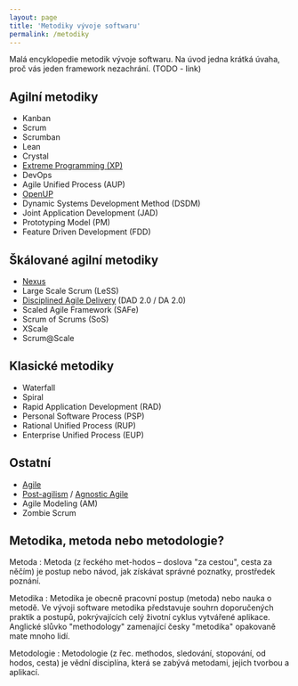 ```yaml
---
layout: page
title: 'Metodiky vývoje softwaru'
permalink: /metodiky
---
```


Malá encyklopedie metodik vývoje softwaru. Na úvod jedna krátká úvaha, proč
vás jeden framework nezachrání. (TODO - link)

## Agilní metodiky

- Kanban
- Scrum
- Scrumban
- Lean
- Crystal
- [Extreme Programming (XP)](/extremni-programovani)
- DevOps
- Agile Unified Process (AUP)
- [OpenUP](http://epf.eclipse.org/wikis/openup/)
- Dynamic Systems Development Method (DSDM)
- Joint Application Development (JAD)
- Prototyping Model (PM)
- Feature Driven Development (FDD)

## Škálované agilní metodiky

- [Nexus](/nexus-framework)
- Large Scale Scrum (LeSS)
- [Disciplined Agile Delivery](http://www.disciplinedagiledelivery.com/) (DAD 2.0 / DA 2.0)
- Scaled Agile Framework (SAFe)
- Scrum of Scrums (SoS)
- XScale
- Scrum@Scale

## Klasické metodiky

- Waterfall
- Spiral
- Rapid Application Development (RAD)
- Personal Software Process (PSP)
- Rational Unified Process (RUP)
- Enterprise Unified Process (EUP)

## Ostatní

- [Agile](/agile)
- [Post-agilism](https://www.skorks.com/2008/10/are-you-actually-a-post-agilist/) / [Agnostic Agile](http://agnosticagile.org/)
- Agile Modeling (AM)
- Zombie Scrum

## Metodika, metoda nebo metodologie?

Metoda
: Metoda (z řeckého met-hodos – doslova "za cestou", cesta za něčím) je postup nebo návod, jak získávat správné poznatky, prostředek poznání.

Metodika
: Metodika je obecně pracovní postup (metoda) nebo nauka o metodě. Ve vývoji software metodika představuje souhrn doporučených praktik a postupů, pokrývajících celý životní cyklus vytvářené aplikace. Anglické slůvko "methodology" zamenající česky "metodika" opakovaně mate mnoho lidí.

Metodologie
: Metodologie (z řec. methodos, sledování, stopování, od hodos, cesta) je vědní disciplína, která se zabývá metodami, jejich tvorbou a aplikací.

